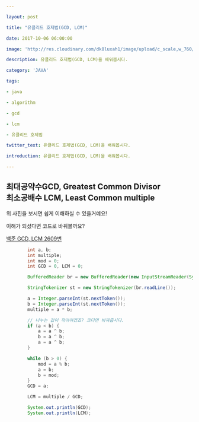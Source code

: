 ```yaml
---

layout: post

title: "유클리드 호제법(GCD, LCM)"

date: 2017-10-06 06:00:00

image: 'http://res.cloudinary.com/dk8luxah1/image/upload/c_scale,w_760/v1507302402/gcdlcm.jpg'

description: 유클리드 호제법(GCD, LCM)을 배워봅시다.

category: 'JAVA'

tags:

- java

- algorithm

- gcd

- lcm

- 유클리드 호제법

twitter_text: 유클리드 호제법(GCD, LCM)을 배워봅시다.

introduction: 유클리드 호제법(GCD, LCM)을 배워봅시다.

---
```


## 최대공약수GCD, Greatest Common Divisor<br/>최소공배수 LCM, Least Common multiple

위 사진을 보시면 쉽게 이해하실 수 있을거예요!

이해가 되셨다면 코드로 바꿔볼까요?

[백준 GCD, LCM 2609번](https://www.acmicpc.net/problem/2609)


```java
		int a, b;
		int multiple;
		int mod = 0;
		int GCD = 0, LCM = 0;

		BufferedReader br = new BufferedReader(new InputStreamReader(System.in));

		StringTokenizer st = new StringTokenizer(br.readLine());

		a = Integer.parseInt(st.nextToken());
		b = Integer.parseInt(st.nextToken());
		multiple = a * b;

		// 나누는 값이 작아야겠죠? 크다면 바꿔줍시다.
		if (a < b) {
			a = a ^ b;
			b = a ^ b;
			a = a ^ b;
		}

		while (b > 0) {
			mod = a % b;
			a = b;
			b = mod;
		}
		GCD = a;

		LCM = multiple / GCD;

		System.out.println(GCD);
		System.out.println(LCM);
```





















